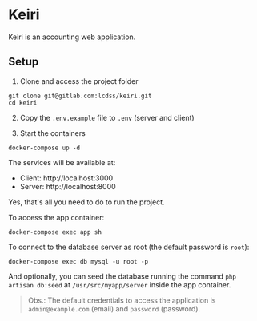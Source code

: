 # Keiri

Keiri is an accounting web application.

## Setup

1. Clone and access the project folder
```
git clone git@gitlab.com:lcdss/keiri.git
cd keiri
```

2. Copy the `.env.example` file to `.env` (server and client)

3. Start the containers
```
docker-compose up -d
```

The services will be available at:

- Client: http://localhost:3000
- Server: http://localhost:8000

Yes, that's all you need to do to run the project.

To access the app container:

```
docker-compose exec app sh
```

To connect to the database server as root (the default password is `root`):

```
docker-compose exec db mysql -u root -p
````

And optionally, you can seed the database running the command `php artisan db:seed` at `/usr/src/myapp/server` inside the app container.

> Obs.: The default credentials to access the application is `admin@example.com` (email) and `password` (password).
